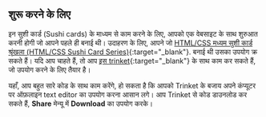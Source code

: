 ## शुरू करने के लिए

इन सुशी कार्ड (Sushi cards) के माध्यम से काम करने के लिए, आपको एक वेबसाइट के साथ शुरुआत करनी होगी जो आपने पहले ही बनाई थी। उदाहरण के लिए, आपने जो [HTML/CSS मध्यम सुशी कार्ड श्रृंखला (HTML/CSS Sushi Card Series)](https://projects.raspberrypi.org/en/projects/cd-intermediate-html-css-sushi){:target="_blank"}. बनाई थी उसका उपयोग क्र सकते हैं। यदि आप चाहते हैं, तो आप [इस trinket](http://dojo.soy/se-html3-start){:target="_blank"} के साथ काम कर सकते हैं, जो उपयोग करने के लिए तैयार है।

यहाँ, आप बहुत सारे कोड के साथ काम करेंगे, हो सकता है कि आपको Trinket के बजाय अपने कंप्यूटर पर ऑफ़लाइन text editor का उपयोग करना आसान लगे। आप Trinket से कोड डाउनलोड कर सकते हैं, **Share** मेन्यू में **Download** का उपयोग करके।


